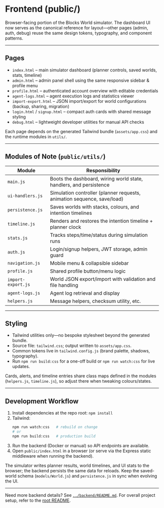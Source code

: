 # Frontend (public/)

Browser-facing portion of the Blocks World simulator. The dashboard UI now serves as the canonical reference for layout—other pages (admin, auth, debug) reuse the same design tokens, typography, and component patterns.

---

## Pages

- `index.html` – main simulator dashboard (planner controls, saved worlds, stats, timeline)
- `admin.html` – admin panel shell using the same responsive sidebar & profile menu
- `profile.html` – authenticated account overview with editable credentials
- `agent-logs.html` – agent execution logs and statistics viewer
- `import-export.html` – JSON import/export for world configurations (backup, sharing, migration)
- `login.html` / `signup.html` – compact auth cards with shared message styling
- `debug.html` – lightweight developer utilities for manual API checks

Each page depends on the generated Tailwind bundle (`assets/app.css`) and the runtime modules in `utils/`.

---

## Modules of Note (`public/utils/`)

| Module | Responsibility |
|--------|----------------|
| `main.js` | Boots the dashboard, wiring world state, handlers, and persistence |
| `ui-handlers.js` | Simulation controller (planner requests, animation sequence, save/load) |
| `persistence.js` | Saves worlds with stacks, colours, and intention timelines |
| `timeline.js` | Renders and restores the intention timeline + planner clock |
| `stats.js` | Tracks steps/time/status during simulation runs |
| `auth.js` | Login/signup helpers, JWT storage, admin guard |
| `navigation.js` | Mobile menu & collapsible sidebar |
| `profile.js` | Shared profile button/menu logic |
| `import-export.js` | World JSON export/import with validation and file handling |
| `agent-logs.js` | Agent log retrieval and display |
| `helpers.js` | Message helpers, checksum utility, etc. |

---

## Styling

- Tailwind utilities only—no bespoke stylesheet beyond the generated bundle.
- Source file: `tailwind.css`; output written to `assets/app.css`.
- Common tokens live in `tailwind.config.js` (brand palette, shadows, typography).
- Run `npm run build:css` for a one-off build or `npm run watch:css` for live updates.

Cards, alerts, and timeline entries share class maps defined in the modules (`helpers.js`, `timeline.js`), so adjust there when tweaking colours/states.

---

## Development Workflow

1. Install dependencies at the repo root: `npm install`
2. Tailwind:
   ```bash
   npm run watch:css   # rebuild on change
   # or
   npm run build:css   # production build
   ```
3. Run the backend (Docker or manual) so API endpoints are available.
4. Open `public/index.html` in a browser (or serve via the Express static middleware when running the backend).

The simulator writes planner results, world timelines, and UI stats to the browser; the backend persists the same data for reloads. Keep the saved-world schema (`models/World.js`) and `persistence.js` in sync when evolving the UI.

---

Need more backend details? See [`../backend/README.md`](../backend/README.md). For overall project setup, refer to the [root README](../README.md).

